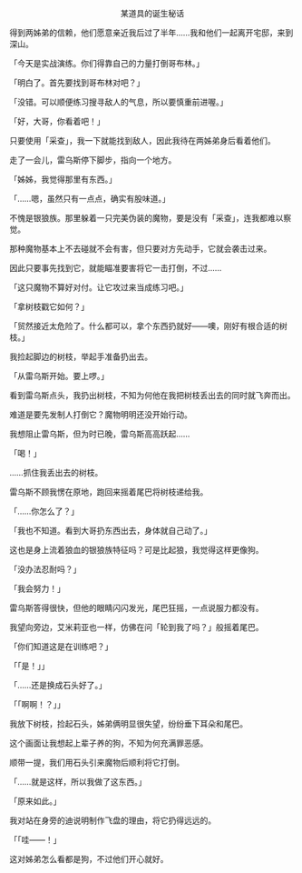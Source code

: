 <p align="center">某道具的诞生秘话</p>

得到两姊弟的信赖，他们愿意亲近我后过了半年……我和他们一起离开宅邸，来到深山。

「今天是实战演练。你们得靠自己的力量打倒哥布林。」

「明白了。首先要找到哥布林对吧？」

「没错。可以顺便练习搜寻敌人的气息，所以要慎重前进喔。」

「好，大哥，你看着吧！」

只要使用「采查」，我一下就能找到敌人，因此我待在两姊弟身后看着他们。

走了一会儿，雷乌斯停下脚步，指向一个地方。

「姊姊，我觉得那里有东西。」

「……嗯，虽然只有一点点，确实有股味道。」

不愧是银狼族。那里躲着一只完美伪装的魔物，要是没有「采查」，连我都难以察觉。

那种魔物基本上不去碰就不会有害，但只要对方先动手，它就会袭击过来。

因此只要事先找到它，就能瞄准要害将它一击打倒，不过……

「这只魔物不算好对付。让它攻过来当成练习吧。」

「拿树枝戳它如何？」

「贸然接近太危险了。什么都可以，拿个东西扔就好——噢，刚好有根合适的树枝。」

我捡起脚边的树枝，举起手准备扔出去。

「从雷乌斯开始。要上啰。」

看到雷乌斯点头，我扔出树枝，不知为何他在我把树枝丢出去的同时就飞奔而出。

难道是要先发制人打倒它？魔物明明还没开始行动。

我想阻止雷乌斯，但为时已晚，雷乌斯高高跃起……

「喝！」

……抓住我丢出去的树枝。

雷乌斯不顾我愣在原地，跑回来摇着尾巴将树枝递给我。

「……你怎么了？」

「我也不知道。看到大哥扔东西出去，身体就自己动了。」

这也是身上流着狼血的银狼族特征吗？可是比起狼，我觉得这样更像狗。

「没办法忍耐吗？」

「我会努力！」

雷乌斯答得很快，但他的眼睛闪闪发光，尾巴狂摇，一点说服力都没有。

我望向旁边，艾米莉亚也一样，仿佛在问「轮到我了吗？」般摇着尾巴。

「你们知道这是在训练吧？」

「「是！」」

「……还是换成石头好了。」

「「啊啊！？」」

我放下树枝，捡起石头，姊弟俩明显很失望，纷纷垂下耳朵和尾巴。

这个画面让我想起上辈子养的狗，不知为何充满罪恶感。

顺带一提，我们用石头引来魔物后顺利将它打倒。

「……就是这样，所以我做了这东西。」

「原来如此。」

我对站在身旁的迪说明制作飞盘的理由，将它扔得远远的。

「「哇——！」

这对姊弟怎么看都是狗，不过他们开心就好。


